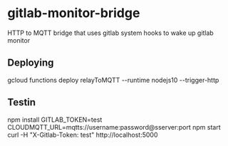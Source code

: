 # gitlab-monitor-bridge

HTTP to MQTT bridge that uses gitlab system hooks to wake up gitlab monitor

## Deploying

gcloud functions deploy relayToMQTT --runtime nodejs10 --trigger-http

## Testin

npm install
GITLAB_TOKEN=test CLOUDMQTT_URL=mqtts://username:password@sserver:port npm start
curl -H "X-Gitlab-Token: test" http://localhost:5000
